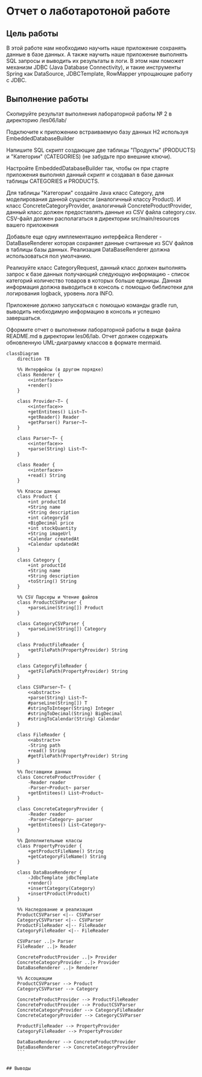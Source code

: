 # Отчет о лаботаротоной работе

## Цель работы
В этой работе нам необходимо научить наше приложение сохранять данные в базе данных. А также научить наше приложение выполнять SQL запросы и выводить их результаты в логи. В этом нам поможет механизм JDBC (Java Database Connectivity), и такие инструменты Spring как DataSource, JDBCTemplate, RowMapper упрощающие работу с JDBC.

## Выполнение работы
Скопируйте результат выполнения лабораторной работы № 2 в директорию /les06/lab/

Подключите к приложению встраиваемую базу данных H2 используя EmbeddedDatabaseBuilder

Напишите SQL скрипт создающие две таблицы "Продукты" (PRODUCTS) и "Категории" (CATEGORIES) (не забудьте про внешние ключи).

Настройте EmbeddedDatabaseBuilder так, чтобы он при старте приложения выполнял данный скрипт и создавал в базе данных таблицы CATEGORIES и PRODUCTS.

Для таблицы "Категории" создайте Java класс Category, для моделирования данной сущности (аналогичный классу Product). И класс ConcreteCategoryProvider, аналогичный ConcreteProductProvider, данный класс должен предоставлять данные из CSV файла category.csv. CSV-файл должен располагаться в директории src/main/resources вашего приложения

Добавьте еще одну имплементацию интерфейса Renderer - DataBaseRenderer которая сохраняет данные считанные из SCV файлов в таблицы базы данных. Реализация DataBaseRenderer должна использоваться пол умолчанию.

Реализуйте класс CategoryRequest, данный класс должен выполнять запрос к базе данных получающий следующую информацию - список категорий количество товаров в которых больше единицы. Данная информация должна выводиться в консоль с помощью библиотеки для логирования logback, уровень лога INFO.

Приложение должно запускаться с помощью команды gradle run, выводить необходимую информацию в консоль и успешно завершаться.

Оформите отчет о выполнении лабораторной работы в виде файла README.md в директории les06/lab. Отчет должен содержать обновленную UML-диаграмму классов в формате mermaid.


``` mermaid 
classDiagram
    direction TB

    %% Интерфейсы (в другом порядке)
    class Renderer {
        <<interface>>
        +render()
    }

    class Provider~T~ {
        <<interface>>
        +getEntitees() List~T~
        +getReader() Reader
        +getParser() Parser~T~
    }

    class Parser~T~ {
        <<interface>>
        +parse(String) List~T~
    }

    class Reader {
        <<interface>>
        +read() String
    }

    %% Классы данных
    class Product {
        +int productId
        +String name
        +String description
        +int categoryId
        +BigDecimal price
        +int stockQuantity
        +String imageUrl
        +Calendar createdAt
        +Calendar updatedAt
    }

    class Category {
        +int productId
        +String name
        +String description
        +toString() String
    }

    %% CSV Парсеры и Чтение файлов
    class ProductCSVParser {
        +parseLine(String[]) Product
    }

    class CategoryCSVParser {
        +parseLine(String[]) Category
    }

    class ProductFileReader {
        +getFilePath(PropertyProvider) String
    }

    class CategoryFileReader {
        +getFilePath(PropertyProvider) String
    }

    class CSVParser~T~ {
        <<abstract>>
        +parse(String) List~T~
        #parseLine(String[]) T
        #stringToInteger(String) Integer
        #stringToDecimal(String) BigDecimal
        #stringToCalendar(String) Calendar
    }

    class FileReader {
        <<abstract>>
        -String path
        +read() String
        #getFilePath(PropertyProvider) String
    }

    %% Поставщики данных
    class ConcreteProductProvider {
        -Reader reader
        -Parser~Product~ parser
        +getEntitees() List~Product~
    }

    class ConcreteCategoryProvider {
        -Reader reader
        -Parser~Category~ parser
        +getEntitees() List~Category~
    }

    %% Дополнительные классы
    class PropertyProvider {
        +getProductFileName() String
        +getCategoryFileName() String
    }

    class DataBaseRenderer {
        -JdbcTemplate jdbcTemplate
        +render()
        +insertCategory(Category)
        +insertProduct(Product)
    }

    %% Наследование и реализация
    ProductCSVParser <|-- CSVParser
    CategoryCSVParser <|-- CSVParser
    ProductFileReader <|-- FileReader
    CategoryFileReader <|-- FileReader

    CSVParser ..|> Parser
    FileReader ..|> Reader

    ConcreteProductProvider ..|> Provider
    ConcreteCategoryProvider ..|> Provider
    DataBaseRenderer ..|> Renderer

    %% Ассоциации
    ProductCSVParser --> Product
    CategoryCSVParser --> Category

    ConcreteProductProvider --> ProductFileReader
    ConcreteProductProvider --> ProductCSVParser
    ConcreteCategoryProvider --> CategoryFileReader
    ConcreteCategoryProvider --> CategoryCSVParser

    ProductFileReader --> PropertyProvider
    CategoryFileReader --> PropertyProvider

    DataBaseRenderer --> ConcreteProductProvider
    DataBaseRenderer --> ConcreteCategoryProvider
    ```


## Выводы
